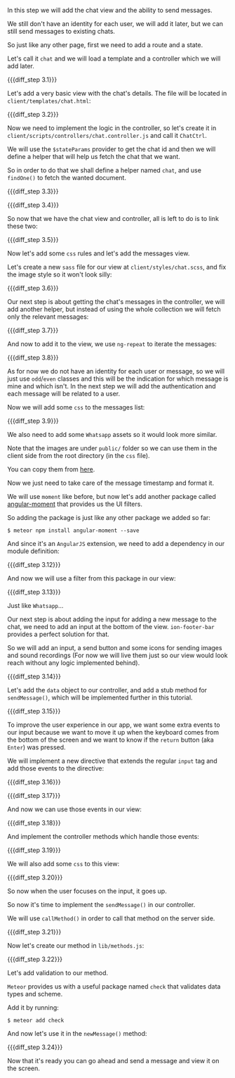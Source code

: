 In this step we will add the chat view and the ability to send messages.

We still don't have an identity for each user, we will add it later, but we can still send messages to existing chats.

So just like any other page, first we need to add a route and a state.

Let's call it `chat` and we will load a template and a controller which we will add later.

{{{diff_step 3.1}}}

Let's add a very basic view with the chat's details. The file will be located in `client/templates/chat.html`:

{{{diff_step 3.2}}}

Now we need to implement the logic in the controller, so let's create it in `client/scripts/controllers/chat.controller.js` and call it `ChatCtrl`.

We will use the `$stateParams` provider to get the chat id and then we will define a helper that will help us fetch the chat that we want.

So in order to do that we shall define a helper named `chat`, and use `findOne()` to fetch the wanted document.

{{{diff_step 3.3}}}

{{{diff_step 3.4}}}

So now that we have the chat view and controller, all is left to do is to link these two:

{{{diff_step 3.5}}}

Now let's add some `css` rules and let's add the messages view.

Let's create a new `sass` file for our view at `client/styles/chat.scss`, and fix the image style so it won't look silly:

{{{diff_step 3.6}}}

Our next step is about getting the chat's messages in the controller, we will add another helper, but instead of using the whole collection we will fetch only the relevant messages:

{{{diff_step 3.7}}}

And now to add it to the view, we use `ng-repeat` to iterate the messages:

{{{diff_step 3.8}}}

As for now we do not have an identity for each user or message, so we will just use `odd`/`even` classes and this will be the indication for which message is mine and which isn't. In the next step we will add the authentication and each message will be related to a user.

Now we will add some `css` to the messages list:

{{{diff_step 3.9}}}

We also need to add some `Whatsapp` assets so it would look more similar.

Note that the images are under `public/` folder so we can use them in the client side from the root directory (in the `css` file).

You can copy them from [here](https://github.com/Urigo/Ionic-MeteorCLI-WhatsApp/tree/master/public).

Now we just need to take care of the message timestamp and format it.

We will use `moment` like before, but now let's add another package called [angular-moment](https://github.com/urish/angular-moment) that provides us the UI filters.

So adding the package is just like any other package we added so far:

    $ meteor npm install angular-moment --save

And since it's an `AngularJS` extension, we need to add a dependency in our module definition:

{{{diff_step 3.12}}}

And now we will use a filter from this package in our view:

{{{diff_step 3.13}}}

Just like `Whatsapp`...

Our next step is about adding the input for adding a new message to the chat, we need to add an input at the bottom of the view. `ion-footer-bar` provides a perfect solution for that.

So we will add an input, a send button and some icons for sending images and sound recordings (For now we will live them just so our view would look reach without any logic implemented behind).

{{{diff_step 3.14}}}

Let's add the `data` object to our controller, and add a stub method for `sendMessage()`, which will be implemented further in this tutorial.

{{{diff_step 3.15}}}


To improve the user experience in our app, we want some extra events to our input because we want to move it up when the keyboard comes from the bottom of the screen and we want to know if the `return` button (aka `Enter`) was pressed.

We will implement a new directive that extends the regular `input` tag and add those events to the directive:

{{{diff_step 3.16}}}

{{{diff_step 3.17}}}

And now we can use those events in our view:

{{{diff_step 3.18}}}

And implement the controller methods which handle those events:

{{{diff_step 3.19}}}

We will also add some `css` to this view:

{{{diff_step 3.20}}}

So now when the user focuses on the input, it goes up.

So now it's time to implement the `sendMessage()` in our controller.

We will use `callMethod()` in order to call that method on the server side.

{{{diff_step 3.21}}}

Now let's create our method in `lib/methods.js`:

{{{diff_step 3.22}}}

Let's add validation to our method.

`Meteor` provides us with a useful package named `check` that validates data types and scheme.

Add it by running:

    $ meteor add check

And now let's use it in the `newMessage()` method:

{{{diff_step 3.24}}}

Now that it's ready you can go ahead and send a message and view it on the screen.
